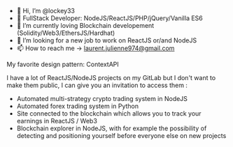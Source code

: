 - 👋 Hi, I’m @lockey33
- 👀 FullStack Developer: NodeJS/ReactJS/PHP/jQuery/Vanilla ES6
- 🌱 I’m currently loving Blockchain developement (Solidity/Web3/EthersJS/Hardhat)
- 💞️ I’m looking for a new job to work on ReactJS or/and NodeJS
- 📫 How to reach me -> laurent.julienne974@gmail.com


My favorite design pattern: ContextAPI

I have a lot of ReactJS/NodeJS projects on my GitLab but I don't want to make them public, I can give you an invitation to access them :

- Automated multi-strategy crypto trading system in NodeJS
- Automated forex trading system in Python
- Site connected to the blockchain which allows you to track your earnings in ReactJS / Web3
- Blockchain explorer in NodeJS, with for example the possibility of detecting and positioning yourself before everyone else on new projects

<!---
lockey33/lockey33 is a ✨ special ✨ repository because its `README.md` (this file) appears on your GitHub profile.
You can click the Preview link to take a look at your changes.
--->
